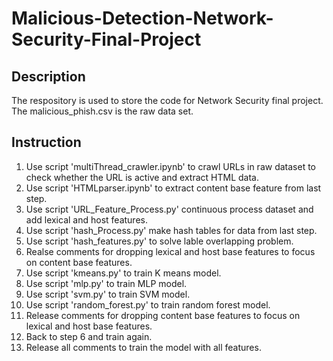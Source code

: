 # Malicious-Detection-Network-Security-Final-Project
## Description
The respository is used to store the code for Network Security final project. The malicious_phish.csv is the raw data set.
## Instruction
1. Use script 'multiThread_crawler.ipynb' to crawl URLs in raw dataset to check whether the URL is active and extract HTML data.
2. Use script 'HTMLparser.ipynb' to extract content base feature from last step.
3. Use script 'URL_Feature_Process.py' continuous process dataset and add lexical and host features.
4. Use script 'hash_Process.py' make hash tables for data from last step.
5. Use script 'hash_features.py' to solve lable overlapping problem.
6. Realse comments for dropping lexical and host base features to focus on content base features.
7. Use script 'kmeans.py' to train K means model.
8. Use script 'mlp.py' to train MLP model.
9. Use script 'svm.py' to train SVM model.
10. Use script 'random_forest.py' to train random forest model.
11. Release comments for dropping content base features to focus on lexical and host base features. 
12. Back to step 6 and train again.
13. Release all comments to train the model with all features.
